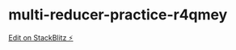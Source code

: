 # multi-reducer-practice-r4qmey

[Edit on StackBlitz ⚡️](https://stackblitz.com/edit/multi-reducer-practice-r4qmey)